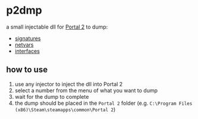 # p2dmp

a small injectable dll for [Portal 2](https://store.steampowered.com/app/620/Portal_2/) to dump:
- [signatures](out/signatures.md)
- [netvars](out/netvars.md)
- [interfaces](out/interfaces.md)

## how to use
1. use any injector to inject the dll into Portal 2
2. select a number from the menu of what you want to dump
3. wait for the dump to complete
4. the dump should be placed in the `Portal 2` folder (e.g. `C:\Program Files (x86)\Steam\steamapps\common\Portal 2`)
